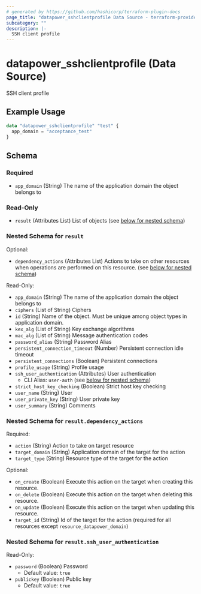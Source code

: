 ```yaml
---
# generated by https://github.com/hashicorp/terraform-plugin-docs
page_title: "datapower_sshclientprofile Data Source - terraform-provider-datapower"
subcategory: ""
description: |-
  SSH client profile
---
```


# datapower_sshclientprofile (Data Source)

SSH client profile

## Example Usage

```terraform
data "datapower_sshclientprofile" "test" {
  app_domain = "acceptance_test"
}
```

<!-- schema generated by tfplugindocs -->
## Schema

### Required

- `app_domain` (String) The name of the application domain the object belongs to

### Read-Only

- `result` (Attributes List) List of objects (see [below for nested schema](#nestedatt--result))

<a id="nestedatt--result"></a>
### Nested Schema for `result`

Optional:

- `dependency_actions` (Attributes List) Actions to take on other resources when operations are performed on this resource. (see [below for nested schema](#nestedatt--result--dependency_actions))

Read-Only:

- `app_domain` (String) The name of the application domain the object belongs to
- `ciphers` (List of String) Ciphers
- `id` (String) Name of the object. Must be unique among object types in application domain.
- `kex_alg` (List of String) Key exchange algorithms
- `mac_alg` (List of String) Message authentication codes
- `password_alias` (String) Password Alias
- `persistent_connection_timeout` (Number) Persistent connection idle timeout
- `persistent_connections` (Boolean) Persistent connections
- `profile_usage` (String) Profile usage
- `ssh_user_authentication` (Attributes) User authentication
  - CLI Alias: `user-auth` (see [below for nested schema](#nestedatt--result--ssh_user_authentication))
- `strict_host_key_checking` (Boolean) Strict host key checking
- `user_name` (String) User
- `user_private_key` (String) User private key
- `user_summary` (String) Comments

<a id="nestedatt--result--dependency_actions"></a>
### Nested Schema for `result.dependency_actions`

Required:

- `action` (String) Action to take on target resource
- `target_domain` (String) Application domain of the target for the action
- `target_type` (String) Resource type of the target for the action

Optional:

- `on_create` (Boolean) Execute this action on the target when creating this resource.
- `on_delete` (Boolean) Execute this action on the target when deleting this resource.
- `on_update` (Boolean) Execute this action on the target when updating this resource.
- `target_id` (String) Id of the target for the action (required for all resources except `resource_datapower_domain`)


<a id="nestedatt--result--ssh_user_authentication"></a>
### Nested Schema for `result.ssh_user_authentication`

Read-Only:

- `password` (Boolean) Password
  - Default value: `true`
- `publickey` (Boolean) Public key
  - Default value: `true`
